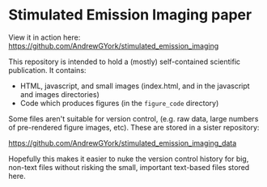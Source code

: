 # Stimulated Emission Imaging paper
View it in action here:
https://github.com/AndrewGYork/stimulated_emission_imaging

This repository is intended to hold a (mostly) self-contained scientific publication. It contains:

* HTML, javascript, and small images (index.html, and in the javascript and images directories)
* Code which produces figures (in the `figure_code` directory)

Some files aren't suitable for version control, (e.g. raw data, large numbers of pre-rendered figure images, etc). These are stored in a sister repository:

https://github.com/AndrewGYork/stimulated_emission_imaging_data

Hopefully this makes it easier to nuke the version control history for big, non-text files without risking the small, important text-based files stored here.
